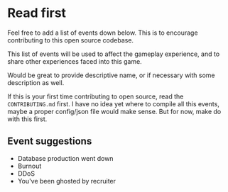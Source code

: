 # Read first

Feel free to add a list of events down below. This is to encourage contributing to this open source codebase.

This list of events will be used to affect the gameplay experience, and to share other experiences faced into this game.

Would be great to provide descriptive name, or if necessary with some description as well.

If this is your first time contributing to open source, read the `CONTRIBUTING.md` first. I have no idea yet where to compile all this events, maybe a proper config/json file would make sense. But for now, make do with this first.

## Event suggestions

- Database production went down
- Burnout
- DDoS
- You've been ghosted by recruiter

